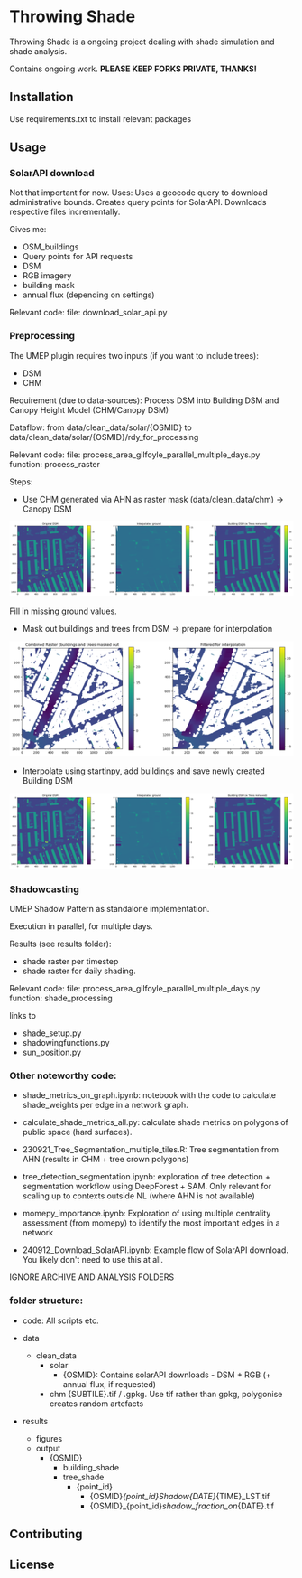 # Throwing Shade

Throwing Shade is a ongoing project dealing with shade simulation and shade analysis.

Contains ongoing work. __PLEASE KEEP FORKS PRIVATE, THANKS!__

## Installation

Use requirements.txt to install relevant packages

## Usage

### SolarAPI download
Not that important for now. 
Uses: Uses a geocode query to download administrative bounds. Creates query points for SolarAPI. Downloads respective files incrementally. 

Gives me:
- OSM_buildings
- Query points for API requests
- DSM
- RGB imagery
- building mask
- annual flux (depending on settings)

Relevant code:
file: download_solar_api.py

### Preprocessing

The UMEP plugin requires two inputs (if you want to include trees): 
- DSM 
- CHM

Requirement (due to data-sources): Process DSM into Building DSM and Canopy Height Model (CHM/Canopy DSM)


Dataflow: from data/clean_data/solar/{OSMID} to data/clean_data/solar/{OSMID}/rdy_for_processing

Relevant code: 
file: process_area_gilfoyle_parallel_multiple_days.py
function: process_raster

Steps:

- Use CHM generated via AHN as raster mask (data/clean_data/chm) -> Canopy DSM

![alt text](DSM_to_BuildingDSM.png)

Fill in missing ground values.

- Mask out buildings and trees from DSM -> prepare for interpolation 

![alt text](DSM_to_Ground.png)

- Interpolate using startinpy, add buildings and save newly created Building DSM

![alt text](DSM_to_BuildingDSM.png)

### Shadowcasting

UMEP Shadow Pattern as standalone implementation.

Execution in parallel, for multiple days.

Results (see results folder): 
- shade raster per timestep
- shade raster for daily shading. 


Relevant code:
file: process_area_gilfoyle_parallel_multiple_days.py
function: shade_processing

links to
- shade_setup.py
- shadowingfunctions.py
- sun_position.py


### Other noteworthy code:

- shade_metrics_on_graph.ipynb: notebook with the code to calculate shade_weights per edge in a network graph. 

- calculate_shade_metrics_all.py: calculate shade metrics on polygons of public space (hard surfaces).

- 230921_Tree_Segmentation_multiple_tiles.R: Tree segmentation from AHN (results in CHM + tree crown polygons)

- tree_detection_segmentation.ipynb: exploration of tree detection + segmentation workflow using DeepForest + SAM. Only relevant for scaling up to contexts outside NL (where AHN is not available)

- momepy_importance.ipynb: Exploration of using multiple centrality assessment (from momepy) to identify the most important edges in a network

- 240912_Download_SolarAPI.ipynb: Example flow of SolarAPI download. You likely don't need to use this at all. 



IGNORE ARCHIVE AND ANALYSIS FOLDERS


### folder structure:

- code: All scripts etc.

- data
    - clean_data
        - solar
            - {OSMID}: Contains solarAPI downloads - DSM + RGB (+ annual flux, if requested) 
        - chm
            {SUBTILE}.tif / .gpkg. Use tif rather than gpkg, polygonise creates random artefacts


- results
    - figures
    - output
        - {OSMID}
            - building_shade
            - tree_shade
                - {point_id}
                    - {OSMID}_{point_id}_Shadow_{DATE}_{TIME}_LST.tif
                    - {OSMID}_{point_id}_shadow_fraction_on_{DATE}.tif


## Contributing



## License
